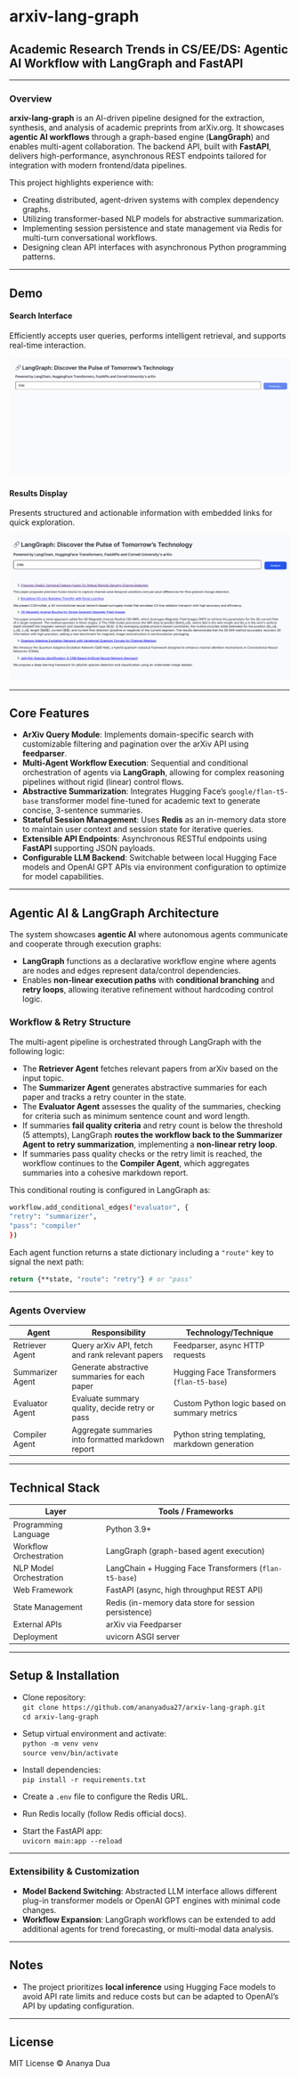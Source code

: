 # arxiv-lang-graph

## Academic Research Trends in CS/EE/DS: Agentic AI Workflow with LangGraph and FastAPI

---

### Overview

**arxiv-lang-graph** is an AI-driven pipeline designed for the extraction, synthesis, and analysis of academic preprints from arXiv.org. It showcases **agentic AI workflows** through a graph-based engine (**LangGraph**) and enables multi-agent collaboration. The backend API, built with **FastAPI**, delivers high-performance, asynchronous REST endpoints tailored for integration with modern frontend/data pipelines.

This project highlights experience with:

- Creating distributed, agent-driven systems with complex dependency graphs.
- Utilizing transformer-based NLP models for abstractive summarization.
- Implementing session persistence and state management via Redis for multi-turn conversational workflows.
- Designing clean API interfaces with asynchronous Python programming patterns.

---

## Demo

#### Search Interface

Efficiently accepts user queries, performs intelligent retrieval, and supports real-time interaction.

![Search](./search.png)

#### Results Display

Presents structured and actionable information with embedded links for quick exploration.

![Results](./results.png)

---

## Core Features

- **ArXiv Query Module**: Implements domain-specific search with customizable filtering and pagination over the arXiv API using **feedparser**.
- **Multi-Agent Workflow Execution**: Sequential and conditional orchestration of agents via **LangGraph**, allowing for complex reasoning pipelines without rigid (linear) control flows.
- **Abstractive Summarization**: Integrates Hugging Face’s `google/flan-t5-base` transformer model fine-tuned for academic text to generate concise, 3-sentence summaries.
- **Stateful Session Management**: Uses **Redis** as an in-memory data store to maintain user context and session state for iterative queries.
- **Extensible API Endpoints**: Asynchronous RESTful endpoints using **FastAPI** supporting JSON payloads.
- **Configurable LLM Backend**: Switchable between local Hugging Face models and OpenAI GPT APIs via environment configuration to optimize for model capabilities.

---

## Agentic AI & LangGraph Architecture

The system showcases **agentic AI** where autonomous agents communicate and cooperate through execution graphs:

- **LangGraph** functions as a declarative workflow engine where agents are nodes and edges represent data/control dependencies.
- Enables **non-linear execution paths** with **conditional branching** and **retry loops**, allowing iterative refinement without hardcoding control logic.

### Workflow & Retry Structure

The multi-agent pipeline is orchestrated through LangGraph with the following logic:

- The **Retriever Agent** fetches relevant papers from arXiv based on the input topic.
- The **Summarizer Agent** generates abstractive summaries for each paper and tracks a retry counter in the state.
- The **Evaluator Agent** assesses the quality of the summaries, checking for criteria such as minimum sentence count and word length.
- If summaries **fail quality criteria** and retry count is below the threshold (5 attempts), LangGraph **routes the workflow back to the Summarizer Agent to retry summarization**, implementing a **non-linear retry loop**.
- If summaries pass quality checks or the retry limit is reached, the workflow continues to the **Compiler Agent**, which aggregates summaries into a cohesive markdown report.

This conditional routing is configured in LangGraph as:

```bash
workflow.add_conditional_edges("evaluator", {
"retry": "summarizer",
"pass": "compiler"
})
```

Each agent function returns a state dictionary including a `"route"` key to signal the next path:

```bash
return {**state, "route": "retry"} # or "pass"
```

---

### Agents Overview

| Agent            | Responsibility                                      | Technology/Technique                                  |
|------------------|----------------------------------------------------|-----------------------------------------------------|
| Retriever Agent  | Query arXiv API, fetch and rank relevant papers    | Feedparser, async HTTP requests                      |
| Summarizer Agent | Generate abstractive summaries for each paper      | Hugging Face Transformers (`flan-t5-base`)          |
| Evaluator Agent  | Evaluate summary quality, decide retry or pass     | Custom Python logic based on summary metrics         |
| Compiler Agent   | Aggregate summaries into formatted markdown report | Python string templating, markdown generation        |

---

## Technical Stack

| Layer                  | Tools / Frameworks                                   |
|------------------------|-----------------------------------------------------|
| Programming Language   | Python 3.9+                                         |
| Workflow Orchestration | LangGraph (graph-based agent execution)             |
| NLP Model Orchestration| LangChain + Hugging Face Transformers (`flan-t5-base`) |
| Web Framework         | FastAPI (async, high throughput REST API)           |
| State Management      | Redis (in-memory data store for session persistence)|
| External APIs         | arXiv via Feedparser                                 |
| Deployment            | uvicorn ASGI server                                  |

---

## Setup & Installation

- Clone repository:  
  `git clone https://github.com/ananyadua27/arxiv-lang-graph.git`  
  `cd arxiv-lang-graph`

- Setup virtual environment and activate:  
  `python -m venv venv`  
  `source venv/bin/activate`

- Install dependencies:  
  `pip install -r requirements.txt`

- Create a `.env` file to configure the Redis URL.

- Run Redis locally (follow Redis official docs).

- Start the FastAPI app:  
  `uvicorn main:app --reload`

---

### Extensibility & Customization

- **Model Backend Switching**: Abstracted LLM interface allows different plug-in transformer models or OpenAI GPT engines with minimal code changes.
- **Workflow Expansion**: LangGraph workflows can be extended to add additional agents for trend forecasting, or multi-modal data analysis.

---

## Notes

- The project prioritizes **local inference** using Hugging Face models to avoid API rate limits and reduce costs but can be adapted to OpenAI’s API by updating configuration.

---

## License

MIT License © Ananya Dua

